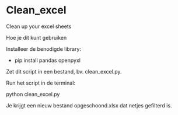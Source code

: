 # Clean_excel
Clean up your excel sheets

Hoe je dit kunt gebruiken

Installeer de benodigde library:
- pip install pandas openpyxl


Zet dit script in een bestand, bv. clean_excel.py.

Run het script in de terminal:

python clean_excel.py


Je krijgt een nieuw bestand opgeschoond.xlsx dat netjes gefilterd is.
